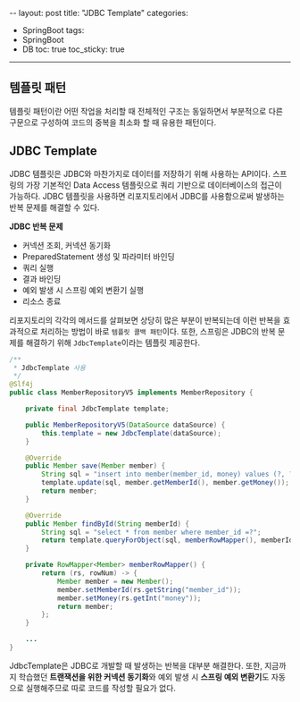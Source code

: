 --
layout: post
title: "JDBC Template"
categories:
  - SpringBoot
tags:
  - SpringBoot
  - DB
toc: true
toc_sticky: true
---

## 템플릿 패턴

템플릿 패턴이란 어떤 작업을 처리할 때 전체적인 구조는 동일하면서 부분적으로 다른 구문으로 구성하여 코드의 중복을 최소화 할 때 유용한 패턴이다.

## JDBC Template

JDBC 템플릿은 JDBC와 마찬가지로 데이터를 저장하기 위해 사용하는 API이다. 스프링의 가장 기본적인 Data Access 템플릿으로 쿼리 기반으로 데이터베이스의 접근이 가능하다. JDBC 템플릿을 사용하면 리포지토리에서 JDBC를 사용함으로써 발생하는 반복 문제를 해결할 수 있다.

**JDBC 반복 문제**

- 커넥션 조회, 커넥션 동기화
- PreparedStatement 생성 및 파라미터 바인딩
- 쿼리 실행
- 결과 바인딩
- 예외 발생 시 스프링 예외 변환기 실행
- 리소스 종료

리포지토리의 각각의 메서드를 살펴보면 상당히 많은 부분이 반복되는데 이런 반복을 효과적으로 처리하는 방법이 바로 `템플릿 콜백 패턴`이다. 또한, 스프링은 JDBC의 반복 문제를 해결하기 위해 `JdbcTemplate`이라는 템플릿 제공한다.

```java
/**
 * JdbcTemplate 사용
 */
@Slf4j
public class MemberRepositoryV5 implements MemberRepository {

    private final JdbcTemplate template;

    public MemberRepositoryV5(DataSource dataSource) {
        this.template = new JdbcTemplate(dataSource);
    }

    @Override
    public Member save(Member member) {
        String sql = "insert into member(member_id, money) values (?, ?)";
        template.update(sql, member.getMemberId(), member.getMoney());
        return member;
    }

    @Override
    public Member findById(String memberId) {
        String sql = "select * from member where member_id =?";
        return template.queryForObject(sql, memberRowMapper(), memberId);
    }

    private RowMapper<Member> memberRowMapper() {
        return (rs, rowNum) -> {
            Member member = new Member();
            member.setMemberId(rs.getString("member_id"));
            member.setMoney(rs.getInt("money"));
            return member;
        };
    }

    ...
}
```

JdbcTemplate은 JDBC로 개발할 때 발생하는 반복을 대부분 해결한다. 또한, 지금까지 학습했던 **트랜잭션을 위한 커넥션 동기화**와 예외 발생 시 **스프링 예외 변환기**도 자동으로 실행해주므로 따로 코드를 작성할 필요가 없다.